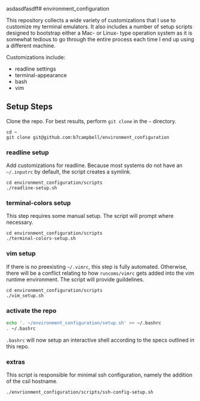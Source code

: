 asdasdfasdff# environment\_configuration

This repository collects a wide variety of customizations that I use to customize my terminal emulators. It also includes a number of setup scripts designed to bootstrap either a Mac- or Linux- type operation system as it is somewhat tedious to go through the entire process each time I end up using a different machine.

Customizations include:
* readline settings
* terminal-appearance
* bash
* vim

## Setup Steps

Clone the repo. For best results, perform `git clone` in the `~` directory.

```shell
cd ~
git clone git@github.com:b7campbell/environment_configuration
```

### readline setup

Add customizations for readline. Because most systems do not have an `~/.inputrc` by default, the script creates a symlink.

```shell
cd environment_configuration/scripts
./readline-setup.sh
```

### terminal-colors setup

This step requires some manual setup. The script will prompt where necessary.

```shell
cd environment_configuration/scripts
./terminal-colors-setup.sh
```

### vim setup

If there is no preexisting `~/.vimrc`, this step is fully automated. Otherwise, there will be a conflict relating to how `runcoms/vimrc` gets added into the vim runtime environment. The script will provide guildelines.

```shell
cd environment_configuration/scripts
./vim_setup.sh
```

### activate the repo

```sh
echo '. ~/environment_configuration/setup.sh' >> ~/.bashrc
. ~/.bashrc
```

`.bashrc` will now setup an interactive shell according to the specs outlined in this repo.


### extras

This script is responsible for minimal ssh configuration, namely the addition of the csil hostname.

```shell
./envrionment_configuration/scripts/ssh-config-setup.sh
```


